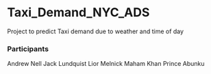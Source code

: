 # Taxi_Demand_NYC_ADS
Project to predict Taxi demand due to weather and time of day
### Participants
Andrew Nell
Jack Lundquist
Lior Melnick
Maham Khan
Prince Abunku
